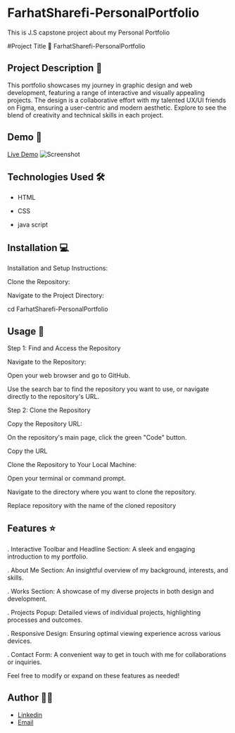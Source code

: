 # FarhatSharefi-PersonalPortfolio
This is J.S capstone project about my Personal Portfolio

#Project Title 🚀
FarhatSharefi-PersonalPortfolio

## Project Description 📝
This portfolio showcases my journey in graphic design and web development, featuring a range of interactive and visually appealing projects. The design is a collaborative effort with my talented UX/UI friends on Figma, ensuring a user-centric and modern aesthetic. Explore to see the blend of creativity and technical skills in each project.



## Demo 📸
[Live Demo](  )
![Screenshot](./)

## Technologies Used 🛠️


- HTML

- CSS


- java script



## Installation 💻

Installation and Setup Instructions:

Clone the Repository:

Navigate to the Project Directory:

cd FarhatSharefi-PersonalPortfolio


## Usage 🎯

Step 1: Find and Access the Repository

Navigate to the Repository:

Open your web browser and go to GitHub.

Use the search bar to find the repository you want to use, or navigate 
directly to the repository's URL.

Step 2: Clone the Repository

Copy the Repository URL:

On the repository's main page, click the green "Code" button.

Copy the URL 

Clone the Repository to Your Local Machine:


Open your terminal or command prompt.

Navigate to the directory where you want to clone the repository.

Replace repository with the name of the cloned repository


## Features ⭐
. Interactive Toolbar and Headline Section: A sleek and engaging introduction to my portfolio.


. About Me Section: An insightful overview of my background, interests, and skills.


. Works Section: A showcase of my diverse projects in both design and development.


. Projects Popup: Detailed views of individual projects, highlighting processes and outcomes.


. Responsive Design: Ensuring optimal viewing experience across various devices.


. Contact Form: A convenient way to get in touch with me for collaborations or inquiries.


Feel free to modify or expand on these features as needed!
 

## Author 👩‍💻
- [Linkedin](https://www.linkedin.com/in/farhat-sharefi-13a101309?utm_source=share&utm_campaign=share_via&utm_content=profile&utm_medium=android_app)
- [Email](sharefifarhat@gmail.com)
